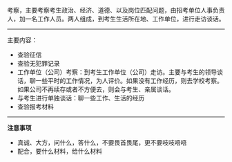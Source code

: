 考察，主要考察考生政治、经济、道德、以及岗位匹配问题，由招考单位人事负责人，加一名工作人员。两人组成，到考生生活所在地、工作单位，进行走访谈话。

---

主要内容：

* 查验征信
* 查验无犯罪记录
* 工作单位（公司）考察：到考生工作单位（公司）走访。主要与考生的领导谈话，聊一些平时的工作情况，为人评价。如果没有工作经历，则去学校考察。如果公司不再续存或者不方便去，则会与考生、亲属谈话。
* 与考生进行单独谈话：聊一些工作、生活的经历
* 查验报考材料

---

**注意事项**

* 真诚、大方，问什么，答什么，不要畏首畏尾，更不要吱吱唔唔
* 配合，要什么材料，给什么材料
